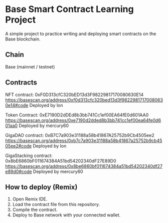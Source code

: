 # Base Smart Contract Learning Project

A simple project to practice writing and deploying smart contracts on the Base blockchain.

## Chain
Base (mainnet / testnet)

## Contracts 
NFT contract: 0xF0D313cfC320bED13d3F98229817170080630E14
https://basescan.org/address/0xf0d313cfc320bed13d3f98229817170080630e14#code
Deployed by lon

Token Contract: 0xE7190D2dDEd8b3bb741Cc1ef00EA64fE0d601AA0
https://basescan.org/address/0xe7190d2dded8b3bb741cc1ef00ea64fe0d601aa0
Deployed by mercury60

GigaDAO contract: 0xB7C7a903e31188a58b41867A25752b9Cb4505ee2
https://basescan.org/address/0xb7c7a903e31188a58b41867a25752b9cb4505ee2#code
Deployed by lon

GigaStacking contract: 0x8bE6860bF011674384A51bd54202340dF27E89D0
https://basescan.org/address/0x8be6860bf011674384a51bd54202340df27e89d0#code
Deployed by mercury60

## How to deploy (Remix)
1. Open Remix IDE.
2. Load the contract file from this repository.
3. Compile the contract.
4. Deploy to Base network with your connected wallet.

